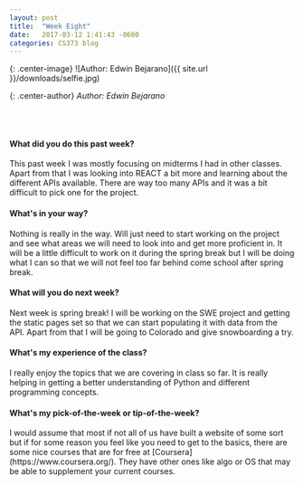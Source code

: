 ```yaml
---
layout: post
title:  "Week Eight"
date:   2017-03-12 1:41:43 -0600
categories: CS373 blog
---
```

{: .center-image}
![Author: Edwin Bejarano]({{ site.url }}/downloads/selfie.jpg)

{: .center-author}
<i> Author: Edwin Bejarano</i>

<br /><br />
<h4><b>What did you do this past week?</b></h4>
This past week I was mostly focusing on midterms I had in other classes. Apart from that I was looking into REACT a bit more and learning about the different APIs available. There are way too many APIs and it was a bit difficult to pick one for the project. 

<h4><b>What's in your way?</b></h4>
Nothing is really in the way. Will just need to start working on the project and see what areas we will need to look into and get more proficient in. It will be a little difficult to work on it during the spring break but I will be doing what I can so that we will not feel too far behind come school after spring break.

<h4><b>What will you do next week?</b></h4>
Next week is spring break! I will be working on the SWE project and getting the static pages set so that we can start populating it with data from the API. Apart from that I will be going to Colorado and give snowboarding a try.
 
<h4><b>What's my experience of the class?</b></h4>
I really enjoy the topics that we are covering in class so far. It is really helping in getting a better understanding of Python and different programming concepts. 

<h4><b>What's my pick-of-the-week or tip-of-the-week?</b></h4>
I would assume that most if not all of us have built a website of some sort but if for some reason you feel like you need to get to the basics, there are some nice courses that are for free at [Coursera](https://www.coursera.org/). They have other ones like algo or OS that may be able to supplement your current courses.

